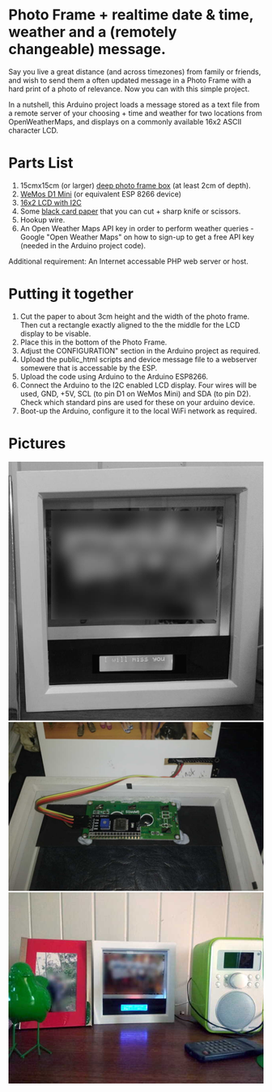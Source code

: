 # Photo Frame + realtime date & time, weather and a (remotely changeable) message.

Say you live a great distance (and across timezones) from family or friends, and wish to send them a often updated message in a Photo Frame with a hard print of a photo of relevance. Now you can with this simple project.

In a nutshell, this Arduino project loads a message stored as a text file from a remote server of your choosing + time and weather for two locations from OpenWeatherMaps, and displays on a commonly available 16x2 ASCII character LCD.

# Parts List

1. 15cmx15cm (or larger) [deep photo frame box](https://www.hobbycraft.co.uk/white-deep-box-frame-15cm-x-15cm/567509-1001) (at least 2cm of depth).  
2. [WeMos D1 Mini](https://www.aliexpress.com/item/32529101036.html) (or equivalent ESP 8266 device)
3. [16x2 LCD with I2C](https://www.aliexpress.com/item/32685612494.html)
4. Some [black card paper](https://www.hobbycraft.co.uk/black-card-a4-8-sheets/563048-1000) that you can cut + sharp knife or scissors.
5. Hookup wire.
6. An Open Weather Maps API key in order to perform weather queries - Google "Open Weather Maps" on how to sign-up to get a free API key (needed in the Arduino project code).

Additional requirement: An Internet accessable PHP web server or host.

# Putting it together

1. Cut the paper to about 3cm height and the width of the photo frame. Then cut a rectangle exactly aligned to the the middle for the LCD display to be visable.
2. Place this in the bottom of the Photo Frame.
3. Adjust the CONFIGURATION" section in the Arduino project as required.
4. Upload the public_html scripts and device message file to a webserver somewere that is accessable by the ESP.
5. Upload the code using Arduino to the Arduino ESP8266.
6. Connect the Arduino to the I2C enabled LCD display. Four wires will be used, GND, +5V, SCL (to pin D1 on WeMos Mini) and SDA (to pin D2). Check which standard pins are used for these on your arduino device.
7. Boot-up the Arduino, configure it to the local WiFi network as required.

# Pictures

![It's better in real life](MessageFrame_1.jpg)
![It's better in real life](MessageFrame_2.jpg)
![It's better in real life](MessageFrame_3.jpg)
